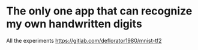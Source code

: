 # The only one app that can recognize my own handwritten digits
All the experiments https://gitlab.com/deflorator1980/mnist-tf2
